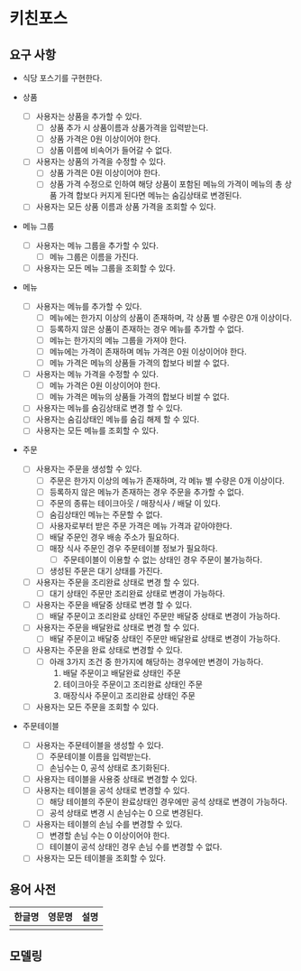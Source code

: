 # 키친포스

## 요구 사항

- 식당 포스기를 구현한다.

- 상품
  - [ ] 사용자는 상품을 추가할 수 있다.
    - [ ] 상품 추가 시 상품이름과 상품가격을 입력받는다.
    - [ ] 상품 가격은 0원 이상이어야 한다.
    - [ ] 상품 이름에 비속어가 들어갈 수 없다.
  - [ ] 사용자는 상품의 가격을 수정할 수 있다.
    - [ ] 상품 가격은 0원 이상이어야 한다.
    - [ ] 상품 가격 수정으로 인하여 해당 상품이 포함된 메뉴의 가격이 메뉴의 총 상품 가격 합보다 커지게 된다면 메뉴는 숨김상태로 변경된다. 
  - [ ] 사용자는 모든 상품 이름과 상품 가격을 조회할 수 있다.

- 메뉴 그룹
  - [ ] 사용자는 메뉴 그룹을 추가할 수 있다.
    - [ ] 메뉴 그룹은 이름을 가진다.
  - [ ] 사용자는 모든 메뉴 그룹을 조회할 수 있다.

- 메뉴
  - [ ] 사용자는 메뉴를 추가할 수 있다.
    - [ ] 메뉴에는 한가지 이상의 상품이 존재하며, 각 상품 별 수량은 0개 이상이다.
    - [ ] 등록하지 않은 상품이 존재하는 경우 메뉴를 추가할 수 없다.
    - [ ] 메뉴는 한가지의 메뉴 그룹을 가져야 한다.
    - [ ] 메뉴에는 가격이 존재하며 메뉴 가격은 0원 이상이어야 한다.
    - [ ] 메뉴 가격은 메뉴의 상품들 가격의 합보다 비쌀 수 없다.
  - [ ] 사용자는 메뉴 가격을 수정할 수 있다.
    - [ ] 메뉴 가격은 0원 이상이어야 한다.
    - [ ] 메뉴 가격은 메뉴의 상품들 가격의 합보다 비쌀 수 없다.
  - [ ] 사용자는 메뉴를 숨김상태로 변경 할 수 있다.
  - [ ] 사용자는 숨김상태인 메뉴를 숨김 해제 할 수 있다.
  - [ ] 사용자는 모든 메뉴를 조회할 수 있다.

- 주문
  - [ ] 사용자는 주문을 생성할 수 있다.
    - [ ] 주문은 한가지 이상의 메뉴가 존재하며, 각 메뉴 별 수량은 0개 이상이다.
    - [ ] 등록하지 않은 메뉴가 존재하는 경우 주문을 추가할 수 없다.
    - [ ] 주문의 종류는 테이크아웃 / 매장식사 / 배달 이 있다.
    - [ ] 숨김상태인 메뉴는 주문할 수 없다.
    - [ ] 사용자로부터 받은 주문 가격은 메뉴 가격과 같아야한다.
    - [ ] 배달 주문인 경우 배송 주소가 필요하다.
    - [ ] 매장 식사 주문인 경우 주문테이블 정보가 필요하다.
      - [ ] 주문테이블이 이용할 수 없는 상태인 경우 주문이 불가능하다.
    - [ ] 생성된 주문은 대기 상태를 가진다.
  - [ ] 사용자는 주문을 조리완료 상태로 변경 할 수 있다.
    - [ ] 대기 상태인 주문만 조리완료 상태로 변경이 가능하다.
  - [ ] 사용자는 주문을 배달중 상태로 변경 할 수 있다.
    - [ ] 배달 주문이고 조리완료 상태인 주문만 배달중 상태로 변경이 가능하다.
  - [ ] 사용자는 주문을 배달완료 상태로 변경 할 수 있다.
    - [ ] 배달 주문이고 배달중 상태인 주문만 배달완료 상태로 변경이 가능하다.
  - [ ] 사용자는 주문을 완료 상태로 변경할 수 있다.
    - [ ] 아래 3가지 조건 중 한가지에 해당하는 경우에만 변경이 가능하다.
      1. 배달 주문이고 배달완료 상태인 주문
      2. 테이크아웃 주문이고 조리완료 상태인 주문
      3. 매장식사 주문이고 조리완료 상태인 주문
  - [ ] 사용자는 모든 주문을 조회할 수 있다.

- 주문테이블
  - [ ] 사용자는 주문테이블을 생성할 수 있다.
    - [ ] 주문테이블 이름을 입력받는다.
    - [ ] 손님수는 0, 공석 상태로 초기화된다.
  - [ ] 사용자는 테이블을 사용중 상태로 변경할 수 있다.
  - [ ] 사용자는 테이블을 공석 상태로 변경할 수 있다.
    - [ ] 해당 테이블의 주문이 완료상태인 경우에만 공석 상태로 변경이 가능하다.
    - [ ] 공석 상태로 변경 시 손님수는 0 으로 변경된다.
  - [ ] 사용자는 테이블의 손님 수를 변경할 수 있다.
    - [ ] 변경할 손님 수는 0 이상이어야 한다.
    - [ ] 테이블이 공석 상태인 경우 손님 수를 변경할 수 없다. 
  - [ ] 사용자는 모든 테이블을 조회할 수 있다.

## 용어 사전

| 한글명 | 영문명 | 설명 |
| --- | --- | --- |
|  |  |  |

## 모델링
